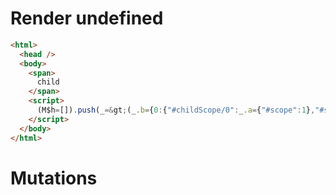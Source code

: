 # Render undefined
```html
<html>
  <head />
  <body>
    <span>
      child
    </span>
    <script>
      (M$h=[]).push(_=&gt;(_.b={0:{"#childScope/0":_.a={"#scope":1},"#scope":0},1:_.a}),[])
    </script>
  </body>
</html>
```

# Mutations
```

```